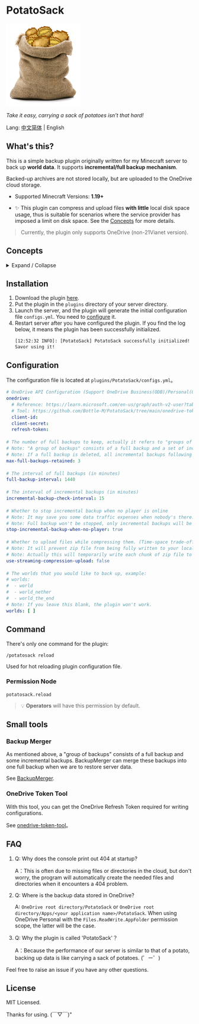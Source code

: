 # PotatoSack

![Logo](./memos/pics/potatosack-logo-transparent-smaller.png)  

_Take it easy, carrying a sack of potatoes isn't that hard!_

Lang: [中文简体](README.zh-CN.md) | English 

## What's this?

This is a simple backup plugin originally written for my Minecraft server to back up **world data**. It supports **incremental/full backup mechanism**.  

Backed-up archives are not stored locally, but are uploaded to the OneDrive cloud storage.  

* Supported Minecraft Versions: **1.19+**  

* ✨ This plugin can compress and upload files **with little** local disk space usage, thus is suitable for scenarios where the service provider has imposed a limit on disk space. See the [Concepts](#concepts) for more details.

> Currently, the plugin only supports OneDrive (non-21Vianet version).

## Concepts

<details>

<summary>Expand / Collapse</summary>

### A Group of Backups

"A Group of Backups" refers to "one full backup + subsequent incremental backups (before the next full backup)".   

Every time a new full backup is created, a new "group of backups" is created. Subsequent incremental backups before the next full backup will be stored in this group.  

For more details, see [Backup Directory Structure](memos/backup-mechanism.md#云端备份存储结构).  

### Streaming Compression Upload

The "Streaming Compression Upload" of this plugin refers to the backup method of compressing files and uploading them to the cloud at the same time, which adopts the idea of exchanging time for space, and only takes up a small amount of memory space (used as a buffer), and hardly takes up any extra disk space.  

> Time for space is due to the fact that the OneDrive API requires the exact final file size to be known before a large file can be uploaded, so an extra process to simulate compression is needed to calculate the file size.  

The traditional backup method temporarily compresses the files to be backed up into zip archives before uploading them to the cloud, which requires disk space enough to accommodate the files to be backed up and the resulting zip archives.  

However, many service providers limit the available space of disk. If the available space is only 10 GiB and the archived data takes up 7 GiB, the remaining space on the disk won't be able to accommodate the temporary zip archive and the backup will fail.

</details>


## Installation

1. Download the plugin [here](https://github.com/Bottle-M/PotatoSack/releases/latest).  
2. Put the plugin in the `plugins` directory of your server directory.  
3. Launch the server, and the plugin will generate the initial configuration file `configs.yml`. You need to [configure](#configuration) it.  
4. Restart server after you have configured the plugin. If you find the log below, it means the plugin has been successfully initialized.   
    ```log
    [12:52:32 INFO]: [PotatoSack] PotatoSack successfully initialized! Savor using it!
    ```

## Configuration

The configuration file is located at `plugins/PotatoSack/configs.yml`。  

```yaml
# OneDrive API Configuration (Support OneDrive Business(ODB)/Personal(ODC))
onedrive:
  # Reference: https://learn.microsoft.com/en-us/graph/auth-v2-user?tabs=http#5-use-the-refresh-token-to-get-a-new-access-token
  # Tool: https://github.com/Bottle-M/PotatoSack/tree/main/onedrive-token-tool
  client-id:
  client-secret:
  refresh-token:

# The number of full backups to keep, actually it refers to "groups of backups" to keep.
# Note: "A group of backups" consists of a full backup and a set of incremental backups following it(before the next full backup).
# Note: If a full backup is deleted, all incremental backups following it before the next full backup will be deleted as well.
max-full-backups-retained: 3

# The interval of full backups (in minutes)
full-backup-interval: 1440

# The interval of incremental backups (in minutes)
incremental-backup-check-interval: 15

# Whether to stop incremental backup when no player is online
# Note: It may save you some data traffic expenses when nobody's there.
# Note: Full backup won't be stopped, only incremental backups will be affected.
stop-incremental-backup-when-no-player: true

# Whether to upload files while compressing them. (Time-space trade-off)
# Note: It will prevent zip file from being fully written to your local disk during backup creation and instead directly upload it to the cloud part by part, therefore the backup process is not constrained by disk size limitations when creating the zip file.
# Note: Actually this will temporarily write each chunk of zip file to a buffer in memory, however, it's not costly. (Each chunk of zip file is only about 15.625MiB)
use-streaming-compression-upload: false

# The worlds that you would like to back up, example:
# worlds:
#  - world
#  - world_nether
#  - world_the_end
# Note: If you leave this blank, the plugin won't work.
worlds: [ ]
```

## Command

There's only one command for the plugin:  

```text
/potatosack reload
```

Used for hot reloading plugin configuration file.  

### Permission Node

```text
potatosack.reload
```

> 💡 **Operators** will have this permission by default.

## Small tools

### Backup Merger  

As mentioned above, a "group of backups" consists of a full backup and some incremental backups. BackupMerger can merge these backups into one full backup when we are to restore server data.

See [BackupMerger](backups-merger/README.md).    

### OneDrive Token Tool  

With this tool, you can get the OneDrive Refresh Token required for writing configurations.

See [onedrive-token-tool](onedrive-token-tool/README.md)。

## FAQ

1. Q: Why does the console print out 404 at startup? 

    A：This is often due to missing files or directories in the cloud, but don't worry, the program will automatically create the needed files and directories when it encounters a 404 problem.  

2. Q: Where is the backup data stored in OneDrive?

    A: `OneDrive root directory/PotatoSack` or `OneDrive root directory/Apps/<your application name>/PotatoSack`. When using OneDrive Personal with the `Files.ReadWrite.AppFolder` permission scope, the latter will be the case.  

3. Q: Why the plugin is called 'PotatoSack'？    
    
    A：Because the performance of our server is similar to that of a potato, backing up data is like carrying a sack of potatoes. (゜ー゜)

Feel free to raise an issue if you have any other questions.

## License

MIT Licensed.

Thanks for using. (￣▽￣)"  